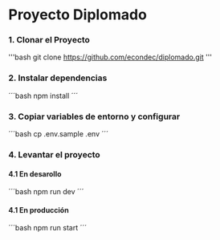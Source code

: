 # Proyecto Diplomado

### 1. Clonar el Proyecto
'''bash
git clone https://github.com/econdec/diplomado.git
'''
### 2. Instalar dependencias
´´´bash
npm install
´´´

### 3. Copiar variables de entorno y configurar
´´´bash
cp .env.sample .env
´´´

### 4. Levantar el proyecto
#### 4.1 En desarollo
´´´bash
npm run dev
´´´

#### 4.1 En producción
´´´bash
npm run start
´´´
